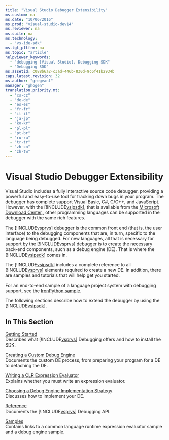 ```yaml
---
title: "Visual Studio Debugger Extensibility"
ms.custom: na
ms.date: "10/06/2016"
ms.prod: "visual-studio-dev14"
ms.reviewer: na
ms.suite: na
ms.technology: 
  - "vs-ide-sdk"
ms.tgt_pltfrm: na
ms.topic: "article"
helpviewer_keywords: 
  - "debugging [Visual Studio], Debugging SDK"
  - "Debugging SDK"
ms.assetid: c088b6a2-c3ad-446b-830d-9c6f41b2934b
caps.latest.revision: 32
ms.author: "gregvanl"
manager: "ghogen"
translation.priority.mt: 
  - "cs-cz"
  - "de-de"
  - "es-es"
  - "fr-fr"
  - "it-it"
  - "ja-jp"
  - "ko-kr"
  - "pl-pl"
  - "pt-br"
  - "ru-ru"
  - "tr-tr"
  - "zh-cn"
  - "zh-tw"
---
```

# Visual Studio Debugger Extensibility
Visual Studio includes a fully interactive source code debugger, providing a powerful and easy-to-use tool for tracking down bugs in your program. The debugger has complete support Visual Basic, C#, C/C++, and JavaScript. However, with the [!INCLUDE[vsipsdk](../extensibility/includes/vsipsdk_md.md)], that is available from the [Microsoft Download Center](http://go.microsoft.com/fwlink/?LinkId=214453),, other programming languages can be supported in the debugger with the same rich features.  
  
 The [!INCLUDE[vsprvs](../codequality/includes/vsprvs_md.md)] debugger is the common front end (that is, the user interface) to the debugging components that are, in turn, specific to the language being debugged. For new languages, all that is necessary for support by the [!INCLUDE[vsprvs](../codequality/includes/vsprvs_md.md)] debugger is to create the necessary back-end components, such as a debug engine (DE). That is where the [!INCLUDE[vsipsdk](../extensibility/includes/vsipsdk_md.md)] comes in.  
  
 The [!INCLUDE[vsipsdk](../extensibility/includes/vsipsdk_md.md)] includes a complete reference to all [!INCLUDE[vsprvs](../codequality/includes/vsprvs_md.md)] elements required to create a new DE. In addition, there are samples and tutorials that will help get you started.  
  
 For an end-to-end sample of a language project system with debugging support, see the [IronPython sample](http://msdn.microsoft.com/4c41695c-12c1-4670-b43b-d8d84c9e4089).  
  
 The following sections describe how to extend the debugger by using the [!INCLUDE[vsipsdk](../extensibility/includes/vsipsdk_md.md)].  
  
## In This Section  
 [Getting Started](../extensibility/getting-started-with-debugger-extensibility.md)  
 Describes what [!INCLUDE[vsprvs](../codequality/includes/vsprvs_md.md)] Debugging offers and how to install the SDK.  
  
 [Creating a Custom Debug Engine](../extensibility/creating-a-custom-debug-engine.md)  
 Documents the custom DE process, from preparing your program for a DE to detaching the DE.  
  
 [Writing a CLR Expression Evaluator](../extensibility/writing-a-common-language-runtime-expression-evaluator.md)  
 Explains whether you must write an expression evaluator.  
  
 [Choosing a Debug Engine Implementation Strategy](../extensibility/choosing-a-debug-engine-implementation-strategy.md)  
 Discusses how to implement your DE.  
  
 [Reference](../extensibility/reference--visual-studio-debugging-apis-.md)  
 Documents the [!INCLUDE[vsprvs](../codequality/includes/vsprvs_md.md)] Debugging API.  
  
 [Samples](../extensibility/visual-studio-debugging-samples.md)  
 Contains links to a common language runtime expression evaluator sample and a debug engine sample.